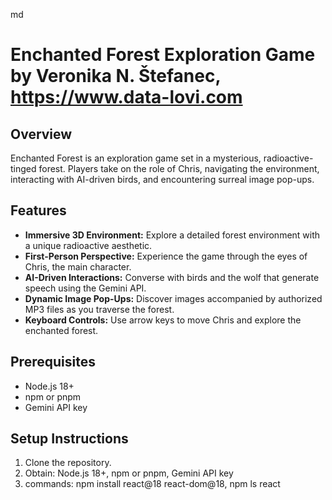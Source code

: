md
# Enchanted Forest Exploration Game by Veronika N. Štefanec, https://www.data-lovi.com

## Overview

Enchanted Forest is an exploration game set in a mysterious, radioactive-tinged forest. Players take on the role of Chris, navigating the environment, interacting with AI-driven birds, and encountering surreal image pop-ups.

## Features

-   **Immersive 3D Environment:** Explore a detailed forest environment with a unique radioactive aesthetic.
-   **First-Person Perspective:** Experience the game through the eyes of Chris, the main character.
-   **AI-Driven Interactions:** Converse with birds and the wolf that generate speech using the Gemini API.
-   **Dynamic Image Pop-Ups:** Discover images accompanied by authorized MP3 files as you traverse the forest.
-   **Keyboard Controls:** Use arrow keys to move Chris and explore the enchanted forest.

## Prerequisites

-   Node.js 18+
-   npm or pnpm
-   Gemini API key

## Setup Instructions

1.  Clone the repository.
2.  Obtain:
    Node.js 18+,
    npm or pnpm,
    Gemini API key
3. commands:
   npm install react@18 react-dom@18,
   npm ls react

